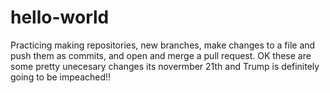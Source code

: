 # hello-world
Practicing making repositories, new branches, make changes to a file and push them as commits, and open and merge a pull request.
OK these are some pretty unecesary changes
its novermber 21th and Trump is definitely going to be impeached!!
